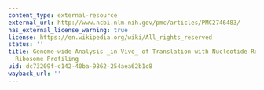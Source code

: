 ```yaml
---
content_type: external-resource
external_url: http://www.ncbi.nlm.nih.gov/pmc/articles/PMC2746483/
has_external_license_warning: true
license: https://en.wikipedia.org/wiki/All_rights_reserved
status: ''
title: Genome-wide Analysis _in Vivo_ of Translation with Nucleotide Resolution Using
  Ribosome Profiling
uid: dc73209f-c142-40ba-9862-254aea62b1c8
wayback_url: ''
---
```

